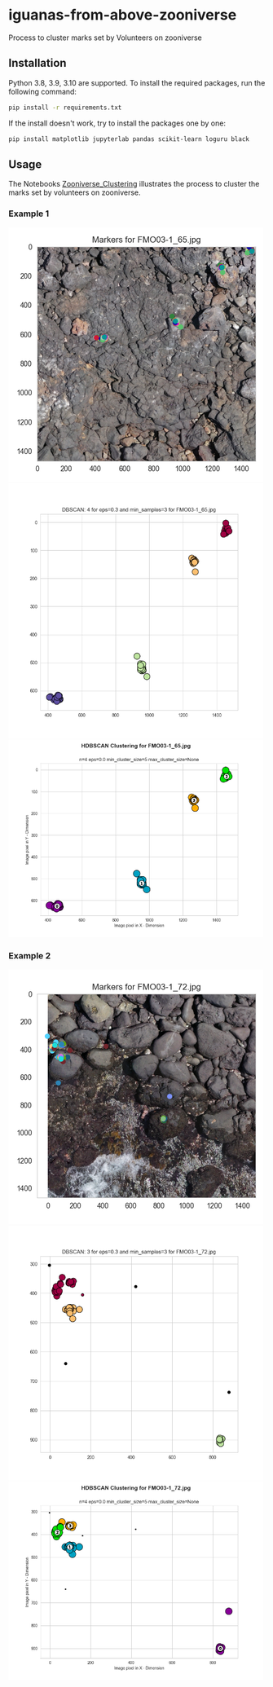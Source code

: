 # iguanas-from-above-zooniverse
Process to cluster marks set by Volunteers on zooniverse

## Installation
Python 3.8, 3.9, 3.10 are supported. To install the required packages, run the following command:
```bash
pip install -r requirements.txt
```

If the install doesn't work, try to install the packages one by one:
```bash
pip install matplotlib jupyterlab pandas scikit-learn loguru black  
```

## Usage
The Notebooks [Zooniverse_Clustering](./Zooniverse_Clustering.ipynb) illustrates the process to cluster the marks set by volunteers on zooniverse.

### Example 1 
<img src="images/FMO03-1_65.jpg_markers.png" alt="Markers" width=500>
<img src="images/FMO03-1_65.jpg_dbscan_0.3_3.png" alt="DBSCAN" width=500>
<img src="images/FMO03-1_65.jpg_hdbscan_bic_n=4.png" alt="HDBSCN" width=500>

### Example 2
<img src="images/FMO03-1_72.jpg_markers.png" alt="Markers" width=500>
<img src="images/FMO03-1_72.jpg_dbscan_0.3_3.png" alt="DBSCAN" width=500>
<img src="images/FMO03-1_72.jpg_hdbscan_bic_n=4.png" alt="HDBSCN" width=500>
